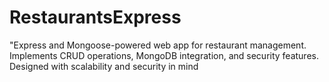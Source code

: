 # RestaurantsExpress
"Express and Mongoose-powered web app for restaurant management. Implements CRUD operations, MongoDB integration, and security features. Designed with scalability and security in mind
